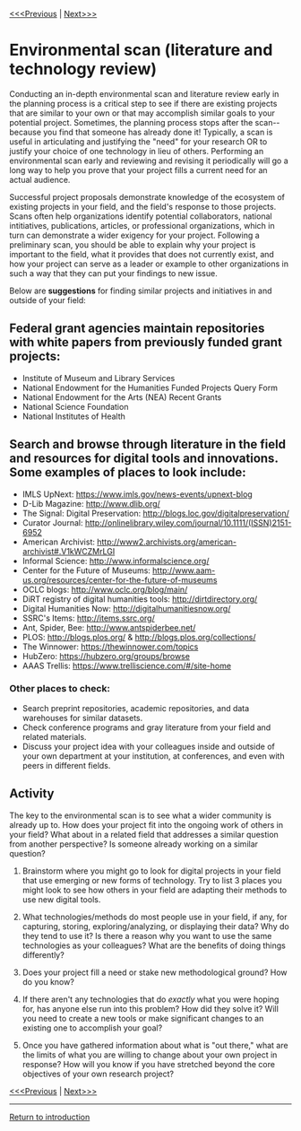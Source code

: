 
[<<<Previous](2Audience.md)	| [Next>>>](4Resources.md)

# Environmental scan (literature and technology review)

Conducting an in-depth environmental scan and literature review early in the planning process is a critical step to see if there are existing projects that are similar to your own or that may accomplish similar goals to your potential project. Sometimes, the planning process stops after the scan--because you find that someone has already done it! Typically, a scan is useful in articulating and justifying the "need" for your research OR to justify your choice of one technology in lieu of others. Performing an environmental scan early and reviewing and revising it periodically will go a long way to help you prove that your project fills a current need for an actual audience. 

Successful project proposals demonstrate knowledge of the ecosystem of existing projects in your field, and the field's response to those projects. Scans often help organizations identify potential collaborators, national intitiatives, publications, articles, or professional organizations, which in turn can demonstrate a wider exigency for your project. Following a preliminary scan, you should be able to explain why your project is important to the field, what it provides that does not currently exist, and how your project can serve as a leader or example to other organizations in such a way that they can put your findings to new issue. 


Below are **suggestions** for finding similar projects and initiatives in and outside of your field: 

## Federal grant agencies maintain repositories with white papers from previously funded grant projects:
* Institute of Museum and Library Services
* National Endowment for the Humanities Funded Projects Query Form
* National Endowment for the Arts (NEA) Recent Grants 
* National Science Foundation
* National Institutes of Health

## Search and browse through literature in the field and resources for digital tools and innovations. Some examples of places to look include: 

* IMLS UpNext: https://www.imls.gov/news-events/upnext-blog
* D-Lib Magazine: http://www.dlib.org/
* The Signal: Digital Preservation: http://blogs.loc.gov/digitalpreservation/
* Curator Journal: http://onlinelibrary.wiley.com/journal/10.1111/(ISSN)2151-6952
* American Archivist: http://www2.archivists.org/american-archivist#.V1kWCZMrLGI
* Informal Science: http://www.informalscience.org/
* Center for the Future of Museums: http://www.aam-us.org/resources/center-for-the-future-of-museums
* OCLC blogs: http://www.oclc.org/blog/main/
* DiRT registry of digital humanities tools: http://dirtdirectory.org/
* Digital Humanities Now: http://digitalhumanitiesnow.org/
* SSRC's Items: http://items.ssrc.org/
* Ant, Spider, Bee: http://www.antspiderbee.net/
* PLOS: http://blogs.plos.org/ & http://blogs.plos.org/collections/
* The Winnower: https://thewinnower.com/topics
* HubZero: https://hubzero.org/groups/browse
* AAAS Trellis: https://www.trelliscience.com/#/site-home

### Other places to check: 

* Search preprint repositories, academic repositories, and data warehouses for similar datasets.
* Check conference programs and gray literature from your field and related materials. 
* Discuss your project idea with your colleagues inside and outside of your own department at your institution, at conferences, and even with peers in different fields. 

## Activity

The key to the environmental scan is to see what a wider community is already up to. How does your project fit into the ongoing work of others in your field? What about in a related field that addresses a similar question from another perspective? Is someone already working on a similar question? 

1. Brainstorm where you might go to look for digital projects in your field that use emerging or new forms of technology. Try to list 3 places you might look to see how others in your field are adapting their methods to use new digital tools. 

2. What technologies/methods do most people use in your field, if any, for capturing, storing, exploring/analyzing, or displaying their data? Why do they tend to use it? Is there a reason why you want to use the same technologies as your colleagues? What are the benefits of doing things differently? 

3. Does your project fill a need or stake new methodological ground? How do you know? 

4. If there aren't any technologies that do *exactly* what you were hoping for, has anyone else run into this problem? How did they solve it? Will you need to create a new tools or make significant changes to an existing one to accomplish your goal? 

5. Once you have gathered information about what is "out there," what are the limits of what you are willing to change about your own project in response? How will you know if you have stretched beyond the core objectives of your own research project? 

[<<<Previous](2Audience.md)	| [Next>>>](4Resources.md)

-----
[Return to introduction](https://github.com/SouthernMethodistUniversity/projectplan)
